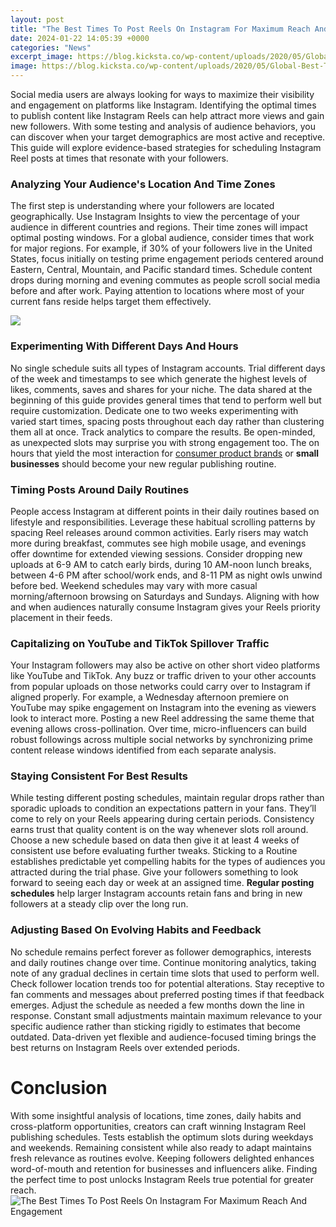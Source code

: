 ```yaml
---
layout: post
title: "The Best Times To Post Reels On Instagram For Maximum Reach And Engagement"
date: 2024-01-22 14:05:39 +0000
categories: "News"
excerpt_image: https://blog.kicksta.co/wp-content/uploads/2020/05/Global-Best-Times-01-1080x803.png
image: https://blog.kicksta.co/wp-content/uploads/2020/05/Global-Best-Times-01-1080x803.png
---
```


Social media users are always looking for ways to maximize their visibility and engagement on platforms like Instagram. Identifying the optimal times to publish content like Instagram Reels can help attract more views and gain new followers. With some testing and analysis of audience behaviors, you can discover when your target demographics are most active and receptive. This guide will explore evidence-based strategies for scheduling Instagram Reel posts at times that resonate with your followers.
### Analyzing Your Audience's Location And Time Zones
The first step is understanding where your followers are located geographically. Use Instagram Insights to view the percentage of your audience in different countries and regions. Their time zones will impact optimal posting windows. For a global audience, consider times that work for major regions. 
For example, if 30% of your followers live in the United States, focus initially on testing prime engagement periods centered around Eastern, Central, Mountain, and Pacific standard times. Schedule content drops during morning and evening commutes as people scroll social media before and after work. Paying attention to locations where most of your current fans reside helps target them effectively.

![](https://www.socialchamp.io/wp-content/uploads/2022/11/Global-Best-Time-To-Post-for-Instagram-Reels.png)
### Experimenting With Different Days And Hours 
No single schedule suits all types of Instagram accounts. Trial different days of the week and timestamps to see which generate the highest levels of likes, comments, saves and shares for your niche. The data shared at the beginning of this guide provides general times that tend to perform well but require customization. 
Dedicate one to two weeks experimenting with varied start times, spacing posts throughout each day rather than clustering them all at once. Track analytics to compare the results. Be open-minded, as unexpected slots may surprise you with strong engagement too. The on hours that yield the most interaction for [consumer product brands](https://store.fi.io.vn/white-poodle-bunny-dog-with-easter-eggs-basket-cool-2) or **small businesses** should become your new regular publishing routine.
### Timing Posts Around Daily Routines 
People access Instagram at different points in their daily routines based on lifestyle and responsibilities. Leverage these habitual scrolling patterns by spacing Reel releases around common activities. Early risers may watch more during breakfast, commutes see high mobile usage, and evenings offer downtime for extended viewing sessions.
Consider dropping new uploads at 6-9 AM to catch early birds, during 10 AM-noon lunch breaks, between 4-6 PM after school/work ends, and 8-11 PM as night owls unwind before bed. Weekend schedules may vary with more casual morning/afternoon browsing on Saturdays and Sundays. Aligning with how and when audiences naturally consume Instagram gives your Reels priority placement in their feeds.
### Capitalizing on YouTube and TikTok Spillover Traffic
Your Instagram followers may also be active on other short video platforms like YouTube and TikTok. Any buzz or traffic driven to your other accounts from popular uploads on those networks could carry over to Instagram if aligned properly. 
For example, a Wednesday afternoon premiere on YouTube may spike engagement on Instagram into the evening as viewers look to interact more. Posting a new Reel addressing the same theme that evening allows cross-pollination. Over time, micro-influencers can build robust followings across multiple social networks by synchronizing prime content release windows identified from each separate analysis.
### Staying Consistent For Best Results  
While testing different posting schedules, maintain regular drops rather than sporadic uploads to condition an expectations pattern in your fans. They’ll come to rely on your Reels appearing during certain periods. Consistency earns trust that quality content is on the way whenever slots roll around. Choose a new schedule based on data then give it at least 4 weeks of consistent use before evaluating further tweaks. 
Sticking to a Routine establishes predictable yet compelling habits for the types of audiences you attracted during the trial phase. Give your followers something to look forward to seeing each day or week at an assigned time. **Regular posting schedules** help larger Instagram accounts retain fans and bring in new followers at a steady clip over the long run.
### Adjusting Based On Evolving Habits and Feedback
No schedule remains perfect forever as follower demographics, interests and daily routines change over time. Continue monitoring analytics, taking note of any gradual declines in certain time slots that used to perform well. Check follower location trends too for potential alterations. 
Stay receptive to fan comments and messages about preferred posting times if that feedback emerges. Adjust the schedule as needed a few months down the line in response. Constant small adjustments maintain maximum relevance to your specific audience rather than sticking rigidly to estimates that become outdated. Data-driven yet flexible and audience-focused timing brings the best returns on Instagram Reels over extended periods.
# Conclusion
With some insightful analysis of locations, time zones, daily habits and cross-platform opportunities, creators can craft winning Instagram Reel publishing schedules. Tests establish the optimum slots during weekdays and weekends. Remaining consistent while also ready to adapt maintains fresh relevance as routines evolve. Keeping followers delighted enhances word-of-mouth and retention for businesses and influencers alike. Finding the perfect time to post unlocks Instagram Reels true potential for greater reach.
![The Best Times To Post Reels On Instagram For Maximum Reach And Engagement](https://blog.kicksta.co/wp-content/uploads/2020/05/Global-Best-Times-01-1080x803.png)